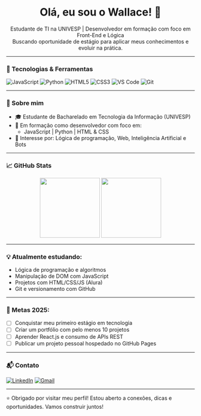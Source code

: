 <h1 align="center">Olá, eu sou o Wallace! 👋</h1>

<p align="center">
  Estudante de TI na UNIVESP | Desenvolvedor em formação com foco em Front-End e Lógica <br />
  Buscando oportunidade de estágio para aplicar meus conhecimentos e evoluir na prática.
</p>

---

### 🧰 Tecnologias & Ferramentas

![JavaScript](https://img.shields.io/badge/-JavaScript-black?style=flat-square&logo=javascript)
![Python](https://img.shields.io/badge/-Python-black?style=flat-square&logo=python)
![HTML5](https://img.shields.io/badge/-HTML5-black?style=flat-square&logo=html5)
![CSS3](https://img.shields.io/badge/-CSS3-black?style=flat-square&logo=css3)
![VS Code](https://img.shields.io/badge/-VSCode-black?style=flat-square&logo=visual-studio-code)
![Git](https://img.shields.io/badge/-Git-black?style=flat-square&logo=git)

---

### 📌 Sobre mim

- 🎓 Estudante de Bacharelado em Tecnologia da Informação (UNIVESP)
- 🚀 Em formação como desenvolvedor com foco em:
  - JavaScript | Python | HTML & CSS
- 🤖 Interesse por: Lógica de programação, Web, Inteligência Artificial e Bots

---

### 📈 GitHub Stats

<div align="center">
  <img height="160em" src="https://github-readme-stats.vercel.app/api?username=WallaceVenancio&show_icons=true&theme=radical&include_all_commits=true" />
  <img height="160em" src="https://github-readme-stats.vercel.app/api/top-langs/?username=WallaceVenancio&layout=compact&langs_count=8&theme=radical" />
</div>

---

### 💡 Atualmente estudando:

- Lógica de programação e algoritmos
- Manipulação de DOM com JavaScript
- Projetos com HTML/CSS/JS (Alura)
- Git e versionamento com GitHub

---

### 🎯 Metas 2025:

- [ ] Conquistar meu primeiro estágio em tecnologia
- [ ] Criar um portfólio com pelo menos 10 projetos
- [ ] Aprender React.js e consumo de APIs REST
- [ ] Publicar um projeto pessoal hospedado no GitHub Pages

---

### 📬 Contato

[![LinkedIn](https://img.shields.io/badge/-LinkedIn-blue?style=flat-square&logo=linkedin&link=https://linkedin.com/in/wallacevenancio)](https://linkedin.com/in/wallacevenancio)
[![Gmail](https://img.shields.io/badge/-Gmail-black?style=flat-square&logo=gmail&logoColor=white&link=mailto:wallacefvenancio@gmail.com)](mailto:wallacefvenancio@gmail.com)

---

⭐ Obrigado por visitar meu perfil! Estou aberto a conexões, dicas e oportunidades. Vamos construir juntos!

